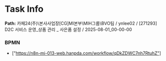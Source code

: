 # Task Info

**Path:** 카페24(주)\본사사업장\[CG]MI본부\MIH그룹\BVO팀 / ynlee02 / [271293] D2C 서비스 운영_상품 관리 _ 사은품 설정 / 2025-08-01_00-00-00

### BPMN
- ["https://n8n-mi-013-web.hanpda.com/workflow/qDkZDWC7nh7RtuhZ"]

